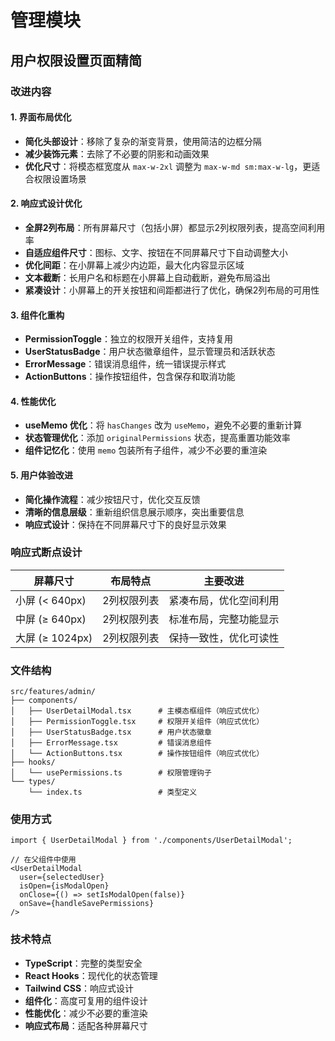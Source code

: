# 管理模块

## 用户权限设置页面精简

### 改进内容

#### 1. 界面布局优化
- **简化头部设计**：移除了复杂的渐变背景，使用简洁的边框分隔
- **减少装饰元素**：去除了不必要的阴影和动画效果
- **优化尺寸**：将模态框宽度从 `max-w-2xl` 调整为 `max-w-md sm:max-w-lg`，更适合权限设置场景

#### 2. 响应式设计优化
- **全屏2列布局**：所有屏幕尺寸（包括小屏）都显示2列权限列表，提高空间利用率
- **自适应组件尺寸**：图标、文字、按钮在不同屏幕尺寸下自动调整大小
- **优化间距**：在小屏幕上减少内边距，最大化内容显示区域
- **文本截断**：长用户名和标题在小屏幕上自动截断，避免布局溢出
- **紧凑设计**：小屏幕上的开关按钮和间距都进行了优化，确保2列布局的可用性

#### 3. 组件化重构
- **PermissionToggle**：独立的权限开关组件，支持复用
- **UserStatusBadge**：用户状态徽章组件，显示管理员和活跃状态
- **ErrorMessage**：错误消息组件，统一错误提示样式
- **ActionButtons**：操作按钮组件，包含保存和取消功能

#### 4. 性能优化
- **useMemo 优化**：将 `hasChanges` 改为 `useMemo`，避免不必要的重新计算
- **状态管理优化**：添加 `originalPermissions` 状态，提高重置功能效率
- **组件记忆化**：使用 `memo` 包装所有子组件，减少不必要的重渲染

#### 5. 用户体验改进
- **简化操作流程**：减少按钮尺寸，优化交互反馈
- **清晰的信息层级**：重新组织信息展示顺序，突出重要信息
- **响应式设计**：保持在不同屏幕尺寸下的良好显示效果

### 响应式断点设计

| 屏幕尺寸 | 布局特点 | 主要改进 |
|---------|---------|---------|
| 小屏 (< 640px) | 2列权限列表 | 紧凑布局，优化空间利用 |
| 中屏 (≥ 640px) | 2列权限列表 | 标准布局，完整功能显示 |
| 大屏 (≥ 1024px) | 2列权限列表 | 保持一致性，优化可读性 |

### 文件结构

```
src/features/admin/
├── components/
│   ├── UserDetailModal.tsx      # 主模态框组件（响应式优化）
│   ├── PermissionToggle.tsx     # 权限开关组件（响应式优化）
│   ├── UserStatusBadge.tsx      # 用户状态徽章
│   ├── ErrorMessage.tsx         # 错误消息组件
│   └── ActionButtons.tsx        # 操作按钮组件（响应式优化）
├── hooks/
│   └── usePermissions.ts        # 权限管理钩子
└── types/
    └── index.ts                 # 类型定义
```

### 使用方式

```tsx
import { UserDetailModal } from './components/UserDetailModal';

// 在父组件中使用
<UserDetailModal
  user={selectedUser}
  isOpen={isModalOpen}
  onClose={() => setIsModalOpen(false)}
  onSave={handleSavePermissions}
/>
```

### 技术特点

- **TypeScript**：完整的类型安全
- **React Hooks**：现代化的状态管理
- **Tailwind CSS**：响应式设计
- **组件化**：高度可复用的组件设计
- **性能优化**：减少不必要的重渲染
- **响应式布局**：适配各种屏幕尺寸
